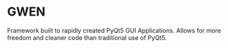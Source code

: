 # GWEN
Framework built to rapidly created PyQt5 GUI Applications. Allows for more freedom and cleaner code than traditional use of PyQt5.
